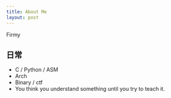 ```yaml
---
title: About Me
layout: post
---
```


Firmy

## 日常
- C / Python / ASM 
- Arch
- Binary / ctf
- You think you understand something until you try to teach it.
